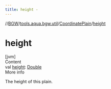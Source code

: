 ```yaml
---
title: height -
---
```

//[BGW](../../../index.md)/[tools.aqua.bgw.util](../index.md)/[CoordinatePlain](index.md)/[height](height.md)



# height  
[jvm]  
Content  
val [height](height.md): [Double](https://kotlinlang.org/api/latest/jvm/stdlib/kotlin/-double/index.html)  
More info  


The height of this plain.

  



